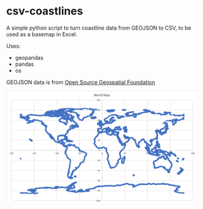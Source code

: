 # csv-coastlines

A simple python script to turn coastline data from GEOJSON to CSV, to be used as a basemap in Excel.

Uses:
- geopandas
- pandas
- os

GEOJSON data is from [Open Source Geospatial Foundation](https://github.com/OSGeo/PROJ/blob/master/docs/plot/data/coastline.geojson)

![alt text](meta/graph.png "World Map")
 
 